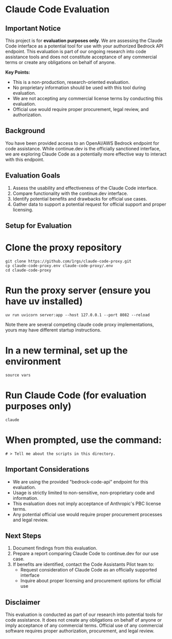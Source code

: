 # Claude Code Evaluation

## Important Notice

This project is for **evaluation purposes only**. We are assessing the Claude Code interface as a potential tool for use with your authorized Bedrock API endpoint. This evaluation is part of our ongoing research into code assistance tools and does not constitute acceptance of any commercial terms or create any obligations on behalf of anyone.

**Key Points:**
- This is a non-production, research-oriented evaluation.
- No proprietary information should be used with this tool during evaluation.
- We are not accepting any commercial license terms by conducting this evaluation.
- Official use would require proper procurement, legal review, and authorization.

## Background

You have been provided access to an OpenAI/AWS Bedrock endpoint for code assistance. While continue.dev is the officially sanctioned interface, we are exploring Claude Code as a potentially more effective way to interact with this endpoint.

## Evaluation Goals

1. Assess the usability and effectiveness of the Claude Code interface.
2. Compare functionality with the continue.dev interface.
3. Identify potential benefits and drawbacks for official use cases.
4. Gather data to support a potential request for official support and proper licensing.

## Setup for Evaluation

# Clone the proxy repository

```
git clone https://github.com/1rgs/claude-code-proxy.git
cp claude-code-proxy.env claude-code-proxy/.env
cd claude-code-proxy
```

# Run the proxy server (ensure you have uv installed)

```
uv run uvicorn server:app --host 127.0.0.1 --port 8082 --reload
```

Note there are several competing claude code proxy implementations, yours may
have different startup instructions.

# In a new terminal, set up the environment

```
source vars
```

# Run Claude Code (for evaluation purposes only)

```
claude
```

# When prompted, use the command:

```
# > Tell me about the scripts in this directory.
```

## Important Considerations

- We are using the provided "bedrock-code-api" endpoint for this evaluation.
- Usage is strictly limited to non-sensitive, non-proprietary code and information.
- This evaluation does not imply acceptance of Anthropic's PBC license terms.
- Any potential official use would require proper procurement processes and legal review.

## Next Steps

1. Document findings from this evaluation.
2. Prepare a report comparing Claude Code to continue.dev for our use case.
3. If benefits are identified, contact the Code Assistants Pilot team to:
   - Request consideration of Claude Code as an officially supported interface
   - Inquire about proper licensing and procurement options for official use

## Disclaimer

This evaluation is conducted as part of our research into potential tools for code assistance. It does not create any obligations on behalf of anyone or imply acceptance of any commercial terms. Official use of any commercial software requires proper authorization, procurement, and legal review.

